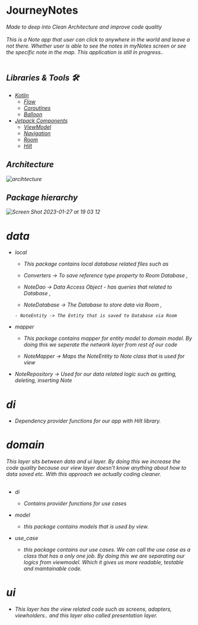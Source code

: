 
# JourneyNotes
<i>Made to deep into Clean Architecture and improve code quality<i>
<br><br>
This is a Note app that user can click to anywhere in the world and leave a not there. 
Whether user is able to see the notes in myNotes screen or see the specific note in the map. 
This application is still in progress..
<br><br>

## Libraries & Tools 🛠️
- [Kotlin](https://kotlinlang.org/docs/home.html)
  - [Flow](https://developer.android.com/kotlin/flow)
  - [Coroutines](https://developer.android.com/kotlin/coroutines)
  - [Balloon](https://github.com/skydoves/Balloon)
- [Jetpack Components](https://developer.android.com/jetpack)
    - [ViewModel](https://developer.android.com/topic/libraries/architecture/viewmodel)
    - [Navigation](https://developer.android.com/guide/navigation/navigation-getting-started)
    - [Room](https://developer.android.com/training/data-storage/room)
    - [Hilt](https://developer.android.com/training/dependency-injection)
    
## Architecture 
![arcihtecture](https://user-images.githubusercontent.com/109312197/215129481-dfbec2d9-8932-48eb-a0a0-fa04f53326d2.png)

## Package hierarchy
![Screen Shot 2023-01-27 at 19 03 12](https://user-images.githubusercontent.com/109312197/215132642-a2d588b1-74ac-4c2b-8e27-a4ae0b878751.png)

# data
 - local
    
   - This package contains local database related files such as 
        
    -    Converters -> To save reference type property to Room Database ,
        
     -   NoteDao -> Data Access Object - has queries that related to Database ,
        
      -  NoteDatabase -> The Database to store data via Room ,
        
       - NoteEntity -> The Entity that is saved to Database via Room
        
- mapper
	- This package contains mapper for entity model to domain model. By doing this we seperate the network layer from rest of our code
        
	 - NoteMapper -> Maps the NoteEntity to Note class that is used for view
        
 - NoteRepository -> Used for our data related logic such as getting, deleting, inserting Note 

# di
   - Dependency provider functions for our app with Hilt library.

# domain
This layer sits between data and ui layer. By doing this we increase the code quality because our view layer doesn't know anything about how to data saved etc. With this approach we actually coding cleaner.  <br><br>
    
- di 
	- Contains provider functions for use cases
                
 - model
   - this package contains models that is used by view.
            
  - use_case
	   - this package contains our use cases. We can call the use case as a class that has a only one job. By doing this we are separating our logics from viewmodel. Which it gives us more readable, testable and maintainable code.

# ui
- This layer has the view related code such as screens, adapters, viewholders.. and this layer also called presentation layer. 

            
